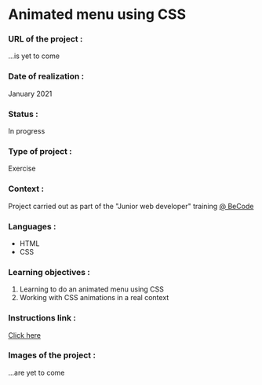 # Animated menu using CSS

### URL of the project :
...is yet to come

### Date of realization :
January 2021

### Status :
In progress

### Type of project :
Exercise

### Context :
Project carried out as part of the "Junior web developer" training [@ BeCode](https://becode.org/)

### Languages :
* HTML
* CSS

### Learning objectives :
1. Learning to do an animated menu using CSS
2. Working with CSS animations in a real context

### Instructions link :
[Click here](https://github.com/becodeorg/LIE-Jepsen-4.27/blob/master/01-the-field/04-html-css/02-css/03-animations/menu.md)

### Images of the project :
...are yet to come
